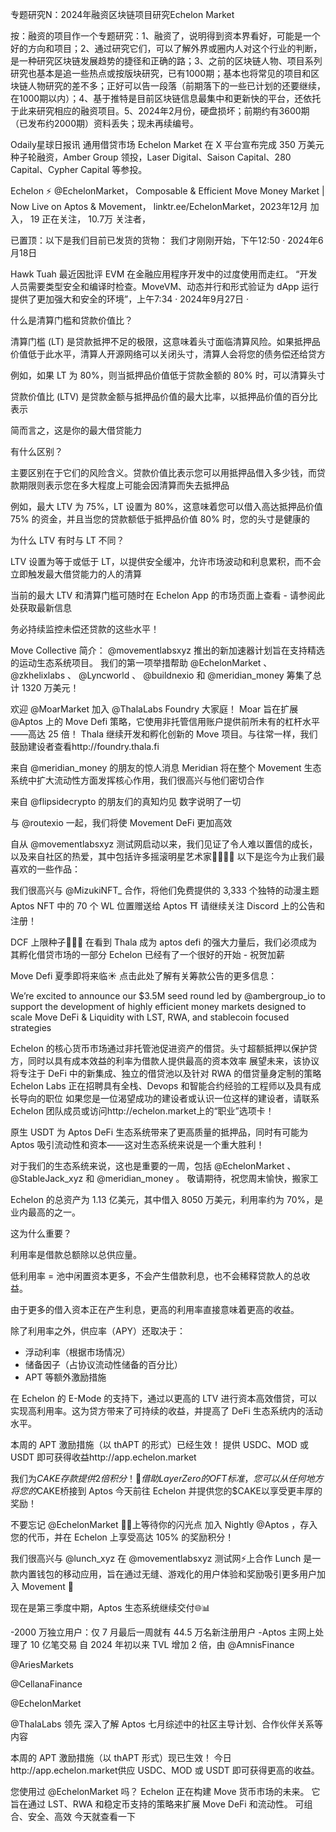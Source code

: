 专题研究N：2024年融资区块链项目研究Echelon Market



按：融资的项目作一个专题研究：1、融资了，说明得到资本界看好，可能是一个好的方向和项目；2、通过研究它们，可以了解外界或圈内人对这个行业的判断，是一种研究区块链发展趋势的捷径和正确的路；3、之前的区块链人物、项目系列研究也基本是追一些热点或按版块研究，已有1000期；基本也将常见的项目和区块链人物研究的差不多；正好可以告一段落（前期落下的一些已计划的还要继续，在1000期以内）；4、基于推特是目前区块链信息最集中和更新快的平台，还依托于此来研究相应的融资项目。5、2024年2月份，硬盘损坏；前期约有3600期（已发布约2000期）资料丢失；现未再续编号。

Odaily星球日报讯 通用借贷市场 Echelon Market 在 X 平台宣布完成 350 万美元种子轮融资，Amber Group 领投，Laser Digital、Saison Capital、280 Capital、Cypher Capital 等参投。

Echelon ⚡️
@EchelonMarket，
Composable & Efficient Move Money Market | Now Live on Aptos & Movement，
linktr.ee/EchelonMarket，2023年12月 加入，
19 正在关注，
10.7万 关注者，


已置顶：以下是我们目前已发货的货物：
我们才刚刚开始，下午12:50 · 2024年6月18日

Hawk Tuah 最近因批评 EVM 在金融应用程序开发中的过度使用而走红。
“开发人员需要类型安全和编译时检查。MoveVM、动态并行和形式验证为 dApp 运行提供了更加强大和安全的环境”，上午7:34 · 2024年9月27日
·

什么是清算门槛和贷款价值比？

清算门槛 (LT) 是贷款抵押不足的极限，这意味着头寸面临清算风险。如果抵押品价值低于此水平，清算人开源网络可以关闭头寸，清算人会将您的债务偿还给贷方

例如，如果 LT 为 80%，则当抵押品价值低于贷款金额的 80% 时，可以清算头寸

贷款价值比 (LTV) 是贷款金额与抵押品价值的最大比率，以抵押品价值的百分比表示

简而言之，这是你的最大借贷能力

有什么区别？

主要区别在于它们的风险含义。贷款价值比表示您可以用抵押品借入多少钱，而贷款期限则表示您在多大程度上可能会因清算而失去抵押品

例如，最大 LTV 为 75%，LT 设置为 80%，这意味着您可以借入高达抵押品价值 75% 的资金，并且当您的贷款额低于抵押品价值 80% 时，您的头寸是健康的

为什么 LTV 有时与 LT 不同？

LTV 设置为等于或低于 LT，以提供安全缓冲，允许市场波动和利息累积，而不会立即触发最大借贷能力的人的清算

当前的最大 LTV 和清算门槛可随时在 Echelon App 的市场页面上查看 - 请参阅此处获取最新信息

务必持续监控未偿还贷款的这些水平！

Move Collective 简介：
@movementlabsxyz
推出的新加速器计划旨在支持精选的运动生态系统项目。
我们的第一项举措帮助
@EchelonMarket
 、 
@zkhelixlabs
 、 
@Lyncworld
 、 
@buildnexio
和
@meridian_money
筹集了总计 1320 万美元！

欢迎
@MoarMarket
加入
@ThalaLabs
 Foundry 大家庭！
Moar 旨在扩展
@Aptos
上的 Move Defi 策略，它使用非托管信用账户提供前所未有的杠杆水平——高达 25 倍！
Thala 继续开发和孵化创新的 Move 项目。与往常一样，我们鼓励建设者查看http://foundry.thala.fi

来自
@meridian_money
的朋友的惊人消息
Meridian 将在整个 Movement 生态系统中扩大流动性方面发挥核心作用，我们很高兴与他们密切合作

来自
@flipsidecrypto
的朋友们的真知灼见
数字说明了一切

与
@routexio
一起，我们将使 Movement DeFi 更加高效

自从
@movementlabsxyz
测试网启动以来，我们见证了令人难以置信的成长，以及来自社区的热爱，其中包括许多摇滚明星艺术家🧑‍🎨👩‍🎨
以下是迄今为止我们最喜欢的一些作品：

我们很高兴与
@MizukiNFT_
合作，将他们免费提供的 3,333 个独特的动漫主题 Aptos NFT 中的 70 个 WL 位置赠送给 Aptos ⛩️
请继续关注 Discord 上的公告和注册！

DCF 上限种子🤝🤝🤝
在看到 Thala 成为 aptos defi 的强大力量后，我们必须成为其孵化借贷市场的一部分
Echelon 已经有了一个很好的开始 - 祝贺加薪

Move Defi 夏季即将来临☀️
点击此处了解有关筹款公告的更多信息：

We’re excited to announce our $3.5M seed round led by 
@ambergroup_io
 to support the development of highly efficient money markets designed to scale Move DeFi & Liquidity with LST, RWA, and stablecoin focused strategies

Echelon 的核心货币市场通过非托管池促进资产的借贷。头寸超额抵押以保护贷方，同时以具有成本效益的利率为借款人提供最高的资本效率
展望未来，该协议将专注于 DeFi 中的新集成、独立的借贷池以及针对 RWA 的借贷量身定制的策略
Echelon Labs 正在招聘具有全栈、Devops 和智能合约经验的工程师以及具有成长导向的职位
如果您是一位渴望成功的建设者或认识一位这样的建设者，请联系 Echelon 团队成员或访问http://echelon.market上的“职业”选项卡！

原生 USDT 为 Aptos DeFi 生态系统带来了更高质量的抵押品，同时有可能为 Aptos 吸引流动性和资本——这对生态系统来说是一个重大胜利！

对于我们的生态系统来说，这也是重要的一周，包括
@EchelonMarket
 、 
@StableJack_xyz
和
@meridian_money
 。
敬请期待，祝您周末愉快，搬家工

Echelon 的总资产为 1.13 亿美元，其中借入 8050 万美元，利用率约为 70%，是业内最高的之一。

这为什么重要？

利用率是借款总额除以总供应量。

低利用率 = 池中闲置资本更多，不会产生借款利息，也不会稀释贷款人的总收益。

由于更多的借入资本正在产生利息，更高的利用率直接意味着更高的收益。

除了利用率之外，供应率（APY）还取决于：
- 浮动利率（根据市场情况）
- 储备因子（占协议流动性储备的百分比）
- APT 等额外激励措施

在 Echelon 的 E-Mode 的支持下，通过以更高的 LTV 进行资本高效借贷，可以实现高利用率。这为贷方带来了可持续的收益，并提高了 DeFi 生态系统内的活动水平。

本周的 APT 激励措施（以 thAPT 的形式）已经生效！
提供 USDC、MOD 或 USDT 即可获得收益http://app.echelon.market

我们为$CAKE存款提供 2 倍积分！ 🥞
借助 LayerZero 的 OFT 标准，您可以从任何地方将您的$CAKE桥接到 Aptos
今天前往 Echelon 并提供您的$CAKE以享受更丰厚的奖励！

不要忘记
@EchelonMarket
 💜🦊上等待你的闪光点
加入 Nightly 
@Aptos
 ，存入您的代币，并在 Echelon 上享受高达 105% 的奖励积分！ 

我们很高兴与
@lunch_xyz
在
@movementlabsxyz
测试网⚡️上合作
Lunch 是一款内置钱包的移动应用，旨在通过无缝、游戏化的用户体验和奖励吸引更多用户加入 Movement 🧈

现在是第三季度中期，Aptos 生态系统继续交付🌐📊

-2000 万独立用户：仅 7 月最后一周就有 44.5 万名新注册用户
-Aptos 主网上处理了 10 亿笔交易
自 2024 年初以来 TVL 增加 2 倍，由
@AmnisFinance
 
@AriesMarkets
 
@CellanaFinance
 
@EchelonMarket
 
@ThalaLabs
领先
深入了解 Aptos 七月综述中的社区主导计划、合作伙伴关系等内容

本周的 APT 激励措施（以 thAPT 形式）现已生效！
今日http://app.echelon.market供应 USDC、MOD 或 USDT 即可获得更高的收益。

您使用过
@EchelonMarket
吗？
Echelon 正在构建 Move 货币市场的未来。
它旨在通过 LST、RWA 和稳定币支持的策略来扩展 Move DeFi 和流动性。
可组合、安全、高效
今天就查看一下


